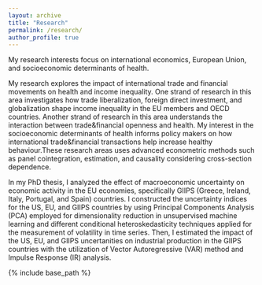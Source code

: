 ```yaml
---
layout: archive
title: "Research"
permalink: /research/
author_profile: true
---
```


My research interests focus on international economics, European Union, and socioeconomic determinants of health. 

My research explores the impact of international trade and financial movements on health and income inequality.
One strand of research in this area investigates how trade liberalization, foreign direct investment, 
and globalization shape income inequality in the EU members and OECD countries.
Another strand of research in this area understands the interaction between trade&financial openness and health.
My interest in the socioeconomic determinants of health informs policy makers on how international trade&financial transactions
help increase healthy behaviour.These research areas uses advanced econometric methods 
such as panel cointegration, estimation, and causality considering cross-section dependence. 

In my PhD thesis, I analyzed the effect of macroeconomic uncertainty on economic activity in the EU economies, 
specifically GIIPS (Greece, Ireland, Italy, Portugal, and Spain) countries. I constructed the uncertainty indices 
for the US, EU, and GIIPS countries by using Principal Components Analysis (PCA) employed for 
dimensionality reduction in unsupervised machine learning and different conditional heteroskedasticity techniques 
applied for the measurement of volatility in time series. Then, I estimated the impact of the US, EU, and GIIPS uncertanities
on industrial production in the GIIPS countries with the utilization of Vector Autoregressive (VAR) method 
and Impulse Response (IR) analysis. 

<nbsp>

{% include base_path %}
